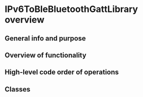 # IPv6ToBleBluetoothGattLibrary overview

## General info and purpose



## Overview of functionality



## High-level code order of operations



## Classes